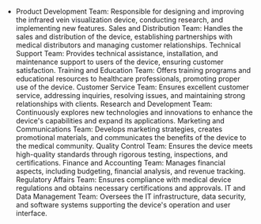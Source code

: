   - Product Development Team: Responsible for designing and improving the infrared vein visualization device, conducting research, and implementing new features.
   Sales and Distribution Team: Handles the sales and distribution of the device, establishing partnerships with medical distributors and managing customer relationships.
   Technical Support Team: Provides technical assistance, installation, and maintenance support to users of the device, ensuring customer satisfaction.
   Training and Education Team: Offers training programs and educational resources to healthcare professionals, promoting proper use of the device.
   Customer Service Team: Ensures excellent customer service, addressing inquiries, resolving issues, and maintaining strong relationships with clients.
   Research and Development Team: Continuously explores new technologies and innovations to enhance the device's capabilities and expand its applications.
   Marketing and Communications Team: Develops marketing strategies, creates promotional materials, and communicates the benefits of the device to the medical community.
   Quality Control Team: Ensures the device meets high-quality standards through rigorous testing, inspections, and certifications.
   Finance and Accounting Team: Manages financial aspects, including budgeting, financial analysis, and revenue tracking.
   Regulatory Affairs Team: Ensures compliance with medical device regulations and obtains necessary certifications and approvals.
   IT and Data Management Team: Oversees the IT infrastructure, data security, and software systems supporting the device's operation and user interface.


